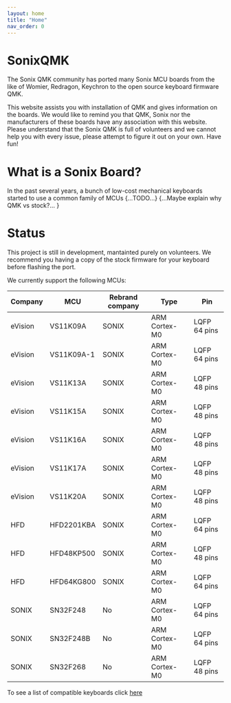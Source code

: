 ```yaml
---
layout: home
title: "Home"
nav_order: 0
---
```


# SonixQMK
The Sonix QMK community has ported many Sonix MCU boards from the like of Womier, Redragon, Keychron to the open source keyboard firmware QMK. 

This website assists you with installation of QMK and gives information on the boards. We would like to remind you that QMK, Sonix nor the manufacturers of these boards have any association with this website. Please understand that the Sonix QMK is full of volunteers and we cannot help you with every issue, please attempt to figure it out on your own. Have fun!

# What is a Sonix Board?
In the past several years, a bunch of low-cost mechanical keyboards started to use a common family of MCUs {...TODO...} {...Maybe explain why QMK vs stock?... }


# Status
This project is still in development, mantainted purely on volunteers. We recommend you having a copy of the stock firmware for your keyboard before flashing the port.

We currently support the following MCUs:


  | Company | MCU        | Rebrand company | Type          | Pin          |
  | ------- | ---------- | --------------- | ------------- | ------------ |
  | eVision | VS11K09A   | SONIX           | ARM Cortex-M0 | LQFP 64 pins |
  | eVision | VS11K09A-1 | SONIX           | ARM Cortex-M0 | LQFP 64 pins |
  | eVision | VS11K13A   | SONIX           | ARM Cortex-M0 | LQFP 48 pins |
  | eVision | VS11K15A   | SONIX           | ARM Cortex-M0 | LQFP 48 pins |
  | eVision | VS11K16A   | SONIX           | ARM Cortex-M0 | LQFP 48 pins |
  | eVision | VS11K17A   | SONIX           | ARM Cortex-M0 | LQFP 48 pins |
  | eVision | VS11K20A   | SONIX           | ARM Cortex-M0 | LQFP 48 pins |
  | HFD     | HFD2201KBA | SONIX           | ARM Cortex-M0 | LQFP 64 pins |
  | HFD     | HFD48KP500 | SONIX           | ARM Cortex-M0 | LQFP 48 pins |
  | HFD     | HFD64KG800 | SONIX           | ARM Cortex-M0 | LQFP 64 pins |
  | SONIX   | SN32F248   | No              | ARM Cortex-M0 | LQFP 64 pins |
  | SONIX   | SN32F248B  | No              | ARM Cortex-M0 | LQFP 64 pins |
  | SONIX   | SN32F268   | No              | ARM Cortex-M0 | LQFP 48 pins |

To see a list of compatible keyboards click [here]({{site.baseurl}}/compatible_kb)

